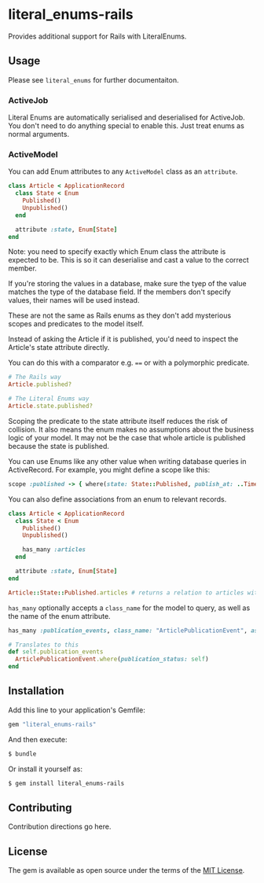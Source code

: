 # literal_enums-rails

Provides additional support for Rails with LiteralEnums.

## Usage
Please see `literal_enums` for further documentaiton.

### ActiveJob

Literal Enums are automatically serialised and deserialised for ActiveJob. You don't need to do anything special to enable this. Just treat enums as normal arguments.

### ActiveModel

You can add Enum attributes to any `ActiveModel` class as an `attribute`.

```ruby
class Article < ApplicationRecord
  class State < Enum
    Published()
    Unpublished()
  end

  attribute :state, Enum[State]
end
```

Note: you need to specify exactly which Enum class the attribute is expected to be. This is so it can deserialise and cast a value to the correct member.

If you're storing the values in a database, make sure the tyep of the value matches the type of the database field. If the members don't specify values, their names will be used instead.

These are not the same as Rails enums as they don't add mysterious scopes and predicates to the model itself.

Instead of asking the Article if it is published, you'd need to inspect the Article's state attribute directly.

You can do this with a comparator e.g. `==` or with a polymorphic predicate.

```ruby
# The Rails way
Article.published?

# The Literal Enums way
Article.state.published?
```

Scoping the predicate to the state attribute itself reduces the risk of collision. It also means the enum makes no assumptions about the business logic of your model. It may not be the case that whole article is published because the state is published.

You can use Enums like any other value when writing database queries in ActiveRecord. For example, you might define a scope like this:

```ruby
scope :published -> { where(state: State::Published, publish_at: ..Time.current) }
```

You can also define associations from an enum to relevant records.

```ruby
class Article < ApplicationRecord
  class State < Enum
    Published()
    Unpublished()

    has_many :articles
  end

  attribute :state, Enum[State]
end

Article::State::Published.articles # returns a relation to articles with the Published state.
```

`has_many` optionally accepts a `class_name` for the model to query, as well as the name of the enum attribute.

```ruby
has_many :publication_events, class_name: "ArticlePublicationEvent", as: :publication_status

# Translates to this
def self.publication_events
  ArticlePublicationEvent.where(publication_status: self)
end
```

## Installation
Add this line to your application's Gemfile:

```ruby
gem "literal_enums-rails"
```

And then execute:
```bash
$ bundle
```

Or install it yourself as:
```bash
$ gem install literal_enums-rails
```

## Contributing
Contribution directions go here.

## License
The gem is available as open source under the terms of the [MIT License](https://opensource.org/licenses/MIT).
